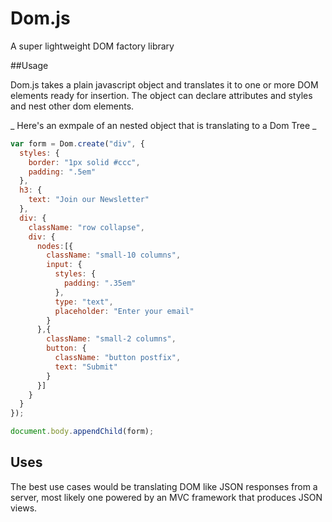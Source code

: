 Dom.js
======

A super lightweight DOM factory library

##Usage

Dom.js takes a plain javascript object and translates it to one or more DOM elements ready for insertion. The object can declare attributes and styles and nest other dom elements.

_ Here's an exmpale of an nested object that is translating to a Dom Tree _

```javascript
var form = Dom.create("div", {
  styles: {
    border: "1px solid #ccc",
    padding: ".5em"
  },
  h3: {
    text: "Join our Newsletter"
  },
  div: {
    className: "row collapse",
    div: {
      nodes:[{
        className: "small-10 columns",
        input: {
          styles: {
            padding: ".35em"
          },
          type: "text",
          placeholder: "Enter your email"
        }
      },{
        className: "small-2 columns",
        button: {
          className: "button postfix",
          text: "Submit"
        }
      }]
    }
  }
});

document.body.appendChild(form);
```

## Uses

The best use cases would be translating DOM like JSON responses from a server, most likely one powered by an MVC framework that produces JSON views.

